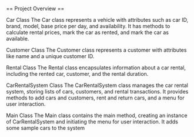 == Project Overview ==

Car Class
The Car class represents a vehicle with attributes such as car ID, brand, model, base price per day, and availability.
It has methods to calculate rental prices, mark the car as rented, and mark the car as available.

Customer Class
The Customer class represents a customer with attributes like name and a unique customer ID.

Rental Class
The Rental class encapsulates information about a car rental, including the rented car, customer, and the rental duration.

CarRentalSystem Class
The CarRentalSystem class manages the car rental system, storing lists of cars, customers, and rental transactions.
It provides methods to add cars and customers, rent and return cars, and a menu for user interaction.

Main Class
The Main class contains the main method, creating an instance of CarRentalSystem and initiating the menu for user interaction.
It adds some sample cars to the system

